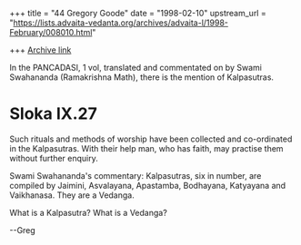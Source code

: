 +++
title = "44 Gregory Goode"
date = "1998-02-10"
upstream_url = "https://lists.advaita-vedanta.org/archives/advaita-l/1998-February/008010.html"

+++
[Archive link](https://lists.advaita-vedanta.org/archives/advaita-l/1998-February/008010.html)

In the PANCADASI, 1 vol, translated and commentated on by Swami Swahananda
(Ramakrishna Math), there is the mention of Kalpasutras.

Sloka IX.27
===========
  Such rituals and methods of worship have been collected
  and co-ordinated in the Kalpasutras.  With their help
  man, who has faith, may practise them without further
  enquiry.

  Swami Swahananda's commentary:
  Kalpasutras, six in number, are compiled by Jaimini,
  Asvalayana, Apastamba, Bodhayana, Katyayana and
  Vaikhanasa.  They are a Vedanga.

What is a Kalpasutra?  What is a Vedanga?

--Greg

